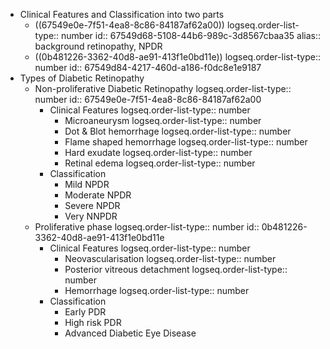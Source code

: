 - Clinical Features and Classification into two parts
	- ((67549e0e-7f51-4ea8-8c86-84187af62a00)) 
	  logseq.order-list-type:: number
	  id:: 67549d68-5108-44b6-989c-3d8567cbaa35
	  alias:: background retinopathy, NPDR
	- ((0b481226-3362-40d8-ae91-413f1e0bd11e))
	  logseq.order-list-type:: number
	  id:: 67549d84-4217-460d-a186-f0dc8e1e9187
- Types of Diabetic Retinopathy
	- Non-proliferative Diabetic Retinopathy
	  logseq.order-list-type:: number
	  id:: 67549e0e-7f51-4ea8-8c86-84187af62a00
		- Clinical Features
		  logseq.order-list-type:: number
			- Microaneurysm
			  logseq.order-list-type:: number
			- Dot & Blot hemorrhage
			  logseq.order-list-type:: number
			- Flame shaped hemorrhage
			  logseq.order-list-type:: number
			- Hard exudate
			  logseq.order-list-type:: number
			- Retinal edema
			  logseq.order-list-type:: number
		- Classification
			- Mild NPDR
			- Moderate NPDR
			- Severe NPDR
			- Very NNPDR
	- Proliferative phase
	  logseq.order-list-type:: number
	  id:: 0b481226-3362-40d8-ae91-413f1e0bd11e
		- Clinical Features
		  logseq.order-list-type:: number
			- Neovascularisation
			  logseq.order-list-type:: number
			- Posterior vitreous detachment
			  logseq.order-list-type:: number
			- Hemorrhage
			  logseq.order-list-type:: number
		- Classification
			- Early PDR
			- High risk PDR
			- Advanced Diabetic Eye Disease